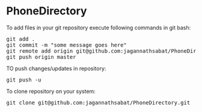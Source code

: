 PhoneDirectory
==============

To add files in your git repository execute following commands in git bash:

<pre>
git add .
git commit -m "some message goes here"
git remote add origin git@github.com:jagannathsabat/PhoneDirectory.git
git push origin master
</pre>

TO push changes/updates in repository:
<pre>
git push -u
</pre>

To clone repository on your system:

<pre>
git clone git@github.com:jagannathsabat/PhoneDirectory.git
</pre>
